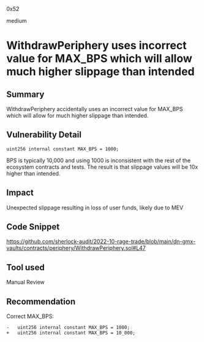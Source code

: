 0x52

medium

# WithdrawPeriphery uses incorrect value for MAX_BPS which will allow much higher slippage than intended

## Summary

WithdrawPeriphery accidentally uses an incorrect value for MAX_BPS which will allow for much higher slippage than intended. 

## Vulnerability Detail

    uint256 internal constant MAX_BPS = 1000;

BPS is typically 10,000 and using 1000 is inconsistent with the rest of the ecosystem contracts and tests. The result is that slippage values will be 10x higher than intended.

## Impact

Unexpected slippage resulting in loss of user funds, likely due to MEV

## Code Snippet

https://github.com/sherlock-audit/2022-10-rage-trade/blob/main/dn-gmx-vaults/contracts/periphery/WithdrawPeriphery.sol#L47

## Tool used

Manual Review

## Recommendation

Correct MAX_BPS:

    -   uint256 internal constant MAX_BPS = 1000;
    +   uint256 internal constant MAX_BPS = 10_000;